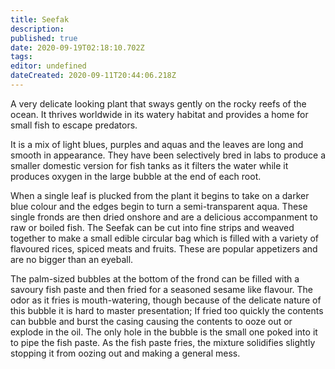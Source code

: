 ```yaml
---
title: Seefak
description: 
published: true
date: 2020-09-19T02:18:10.702Z
tags: 
editor: undefined
dateCreated: 2020-09-11T20:44:06.218Z
---
```


A very delicate looking plant that sways gently on the rocky reefs of the ocean. It thrives worldwide in its watery habitat and provides a home for small fish to escape predators.

It is a mix of light blues, purples and aquas and the leaves are long and smooth in appearance. They have been selectively bred in labs to produce a smaller domestic version for fish tanks as it filters the water while it produces oxygen in the large bubble at the end of each root.

When a single leaf is plucked from the plant it begins to take on a darker blue colour and the edges begin to turn a semi-transparent aqua. These single fronds are then dried onshore and are a delicious accompanment to raw or boiled fish. The Seefak can be cut into fine strips and weaved together to make a small edible circular bag which is filled with a variety of flavoured rices, spiced meats and fruits. These are popular appetizers and are no bigger than an eyeball.

The palm-sized bubbles at the bottom of the frond can be filled with a savoury fish paste and then fried for a seasoned sesame like flavour. The odor as it fries is mouth-watering, though because of the delicate nature of this bubble it is hard to master presentation; If fried too quickly the contents can bubble and burst the casing causing the contents to ooze out or explode in the oil. The only hole in the bubble is the small one poked into it to pipe the fish paste. As the fish paste fries, the mixture solidifies slightly stopping it from oozing out and making a general mess.